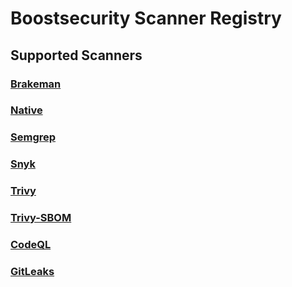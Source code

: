 # Boostsecurity Scanner Registry

## Supported Scanners

### [Brakeman](scanners/boostsecurityio/brakeman)

### [Native](scanners/boostsecurityio/native-scanner)

### [Semgrep](scanners/boostsecurityio/semgrep/README.md)

### [Snyk](scanners/boostsecurityio/snyk-test/README.md)

### [Trivy](scanners/boostsecurityio/trivy-image)

### [Trivy-SBOM](scanners/boostsecurityio/trivy-sbom)

### [CodeQL](scanners/boostsecurityio/codeql)

### [GitLeaks](scanners/boostsecurityio/gitleaks)

